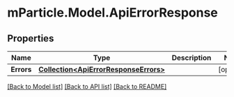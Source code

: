 # mParticle.Model.ApiErrorResponse
## Properties

Name | Type | Description | Notes
------------ | ------------- | ------------- | -------------
**Errors** | [**Collection&lt;ApiErrorResponseErrors&gt;**](ApiErrorResponseErrors.md) |  | [optional] 

[[Back to Model list]](../README.md#documentation-for-models) [[Back to API list]](../README.md#documentation-for-api-endpoints) [[Back to README]](../README.md)

